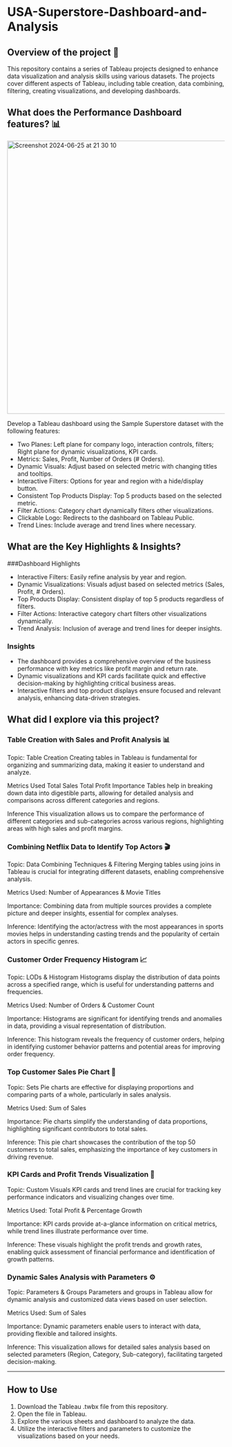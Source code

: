 # USA-Superstore-Dashboard-and-Analysis

## Overview of the project 🚀
This repository contains a series of Tableau projects designed to enhance data visualization and analysis skills using various datasets. The projects cover different aspects of Tableau, including table creation, data combining, filtering, creating visualizations, and developing dashboards.

## What does the Performance Dashboard features? 📊

<img width="632" alt="Screenshot 2024-06-25 at 21 30 10" src="https://github.com/s-mehakkk/USA-Superstore-Dashboard-and-Analysis/assets/75841992/fcbbda6a-5ef8-485d-96ba-61dd6ab2ffeb">


Develop a Tableau dashboard using the Sample Superstore dataset with the following features:

- Two Planes: Left plane for company logo, interaction controls, filters; Right plane for dynamic visualizations, KPI cards.
- Metrics: Sales, Profit, Number of Orders (# Orders).
- Dynamic Visuals: Adjust based on selected metric with changing titles and tooltips.
- Interactive Filters: Options for year and region with a hide/display button.
- Consistent Top Products Display: Top 5 products based on the selected metric.
- Filter Actions: Category chart dynamically filters other visualizations.
- Clickable Logo: Redirects to the dashboard on Tableau Public.
- Trend Lines: Include average and trend lines where necessary.
  
## What are the Key Highlights & Insights?

###Dashboard Highlights

- Interactive Filters: Easily refine analysis by year and region.
- Dynamic Visualizations: Visuals adjust based on selected metrics (Sales, Profit, # Orders).
- Top Products Display: Consistent display of top 5 products regardless of filters.
- Filter Actions: Interactive category chart filters other visualizations dynamically.
- Trend Analysis: Inclusion of average and trend lines for deeper insights.
  
### Insights

- The dashboard provides a comprehensive overview of the business performance with key metrics like profit margin and return rate.
- Dynamic visualizations and KPI cards facilitate quick and effective decision-making by highlighting critical business areas.
- Interactive filters and top product displays ensure focused and relevant analysis, enhancing data-driven strategies.


## What did I explore via this project?

### Table Creation with Sales and Profit Analysis 📊
Topic: Table Creation
Creating tables in Tableau is fundamental for organizing and summarizing data, making it easier to understand and analyze.

Metrics Used
Total Sales
Total Profit
Importance
Tables help in breaking down data into digestible parts, allowing for detailed analysis and comparisons across different categories and regions.

Inference
This visualization allows us to compare the performance of different categories and sub-categories across various regions, highlighting areas with high sales and profit margins.

### Combining Netflix Data to Identify Top Actors 🎬
Topic: Data Combining Techniques & Filtering
Merging tables using joins in Tableau is crucial for integrating different datasets, enabling comprehensive analysis.

Metrics Used: Number of Appearances & Movie Titles

Importance:
Combining data from multiple sources provides a complete picture and deeper insights, essential for complex analyses.

Inference:
Identifying the actor/actress with the most appearances in sports movies helps in understanding casting trends and the popularity of certain actors in specific genres.

### Customer Order Frequency Histogram 📈
Topic: LODs & Histogram
Histograms display the distribution of data points across a specified range, which is useful for understanding patterns and frequencies.

Metrics Used: Number of Orders & Customer Count

Importance:
Histograms are significant for identifying trends and anomalies in data, providing a visual representation of distribution.

Inference:
This histogram reveals the frequency of customer orders, helping in identifying customer behavior patterns and potential areas for improving order frequency.

### Top Customer Sales Pie Chart 🥧
Topic: Sets
Pie charts are effective for displaying proportions and comparing parts of a whole, particularly in sales analysis.

Metrics Used: Sum of Sales

Importance:
Pie charts simplify the understanding of data proportions, highlighting significant contributors to total sales.

Inference:
This pie chart showcases the contribution of the top 50 customers to total sales, emphasizing the importance of key customers in driving revenue.

### KPI Cards and Profit Trends Visualization 📅
Topic: Custom Visuals
KPI cards and trend lines are crucial for tracking key performance indicators and visualizing changes over time.

Metrics Used: Total Profit & Percentage Growth

Importance:
KPI cards provide at-a-glance information on critical metrics, while trend lines illustrate performance over time.

Inference:
These visuals highlight the profit trends and growth rates, enabling quick assessment of financial performance and identification of growth patterns.

### Dynamic Sales Analysis with Parameters ⚙️
Topic: Parameters & Groups
Parameters and groups in Tableau allow for dynamic analysis and customized data views based on user selection.

Metrics Used: Sum of Sales

Importance:
Dynamic parameters enable users to interact with data, providing flexible and tailored insights.

Inference:
This visualization allows for detailed sales analysis based on selected parameters (Region, Category, Sub-category), facilitating targeted decision-making.


----
## How to Use
1. Download the Tableau .twbx file from this repository.
2. Open the file in Tableau.
3. Explore the various sheets and dashboard to analyze the data.
4. Utilize the interactive filters and parameters to customize the visualizations based on your needs.
